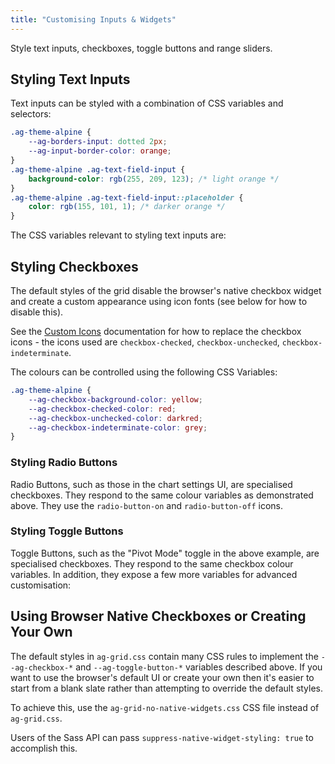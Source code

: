 ```yaml
---
title: "Customising Inputs & Widgets"
---
```


Style text inputs, checkboxes, toggle buttons and range sliders. 

## Styling Text Inputs

Text inputs can be styled with a combination of CSS variables and selectors:

```css
.ag-theme-alpine {
    --ag-borders-input: dotted 2px;
    --ag-input-border-color: orange;
}
.ag-theme-alpine .ag-text-field-input {
    background-color: rgb(255, 209, 123); /* light orange */
}
.ag-theme-alpine .ag-text-field-input::placeholder {
    color: rgb(155, 101, 1); /* darker orange */
}
```

<grid-example title='Text Input Styling' name='text-inputs' type='generated' options='{ "exampleHeight": 450, "enterprise": true, "modules": ["clientside", "rowgrouping", "menu", "setfilter", "columnpanel", "filterpanel"]  }'></grid-example>

The CSS variables relevant to styling text inputs are:

<api-documentation source='global-style-customisation-variables/resources/variables.json' section='variables' names='["--ag-borders-input", "--ag-input-border-color", "--ag-input-disabled-border-color", "--ag-input-disabled-background-color", "--ag-input-focus-box-shadow", "--ag-input-focus-border-color", "--ag-invalid-color", "--ag-input-border-color-invalid", "--ag-borders-input-invalid"]' config='{"maxLeftColumnWidth": 35, "hideHeader": true}'></api-documentation>

## Styling Checkboxes

The default styles of the grid disable the browser's native checkbox widget and create a custom appearance using icon fonts (see below for how to disable this).

See the [Custom Icons](/custom-icons/) documentation for how to replace the checkbox icons - the icons used are `checkbox-checked`, `checkbox-unchecked`, `checkbox-indeterminate`.

The colours can be controlled using the following CSS Variables:

```css
.ag-theme-alpine {
    --ag-checkbox-background-color: yellow;
    --ag-checkbox-checked-color: red;
    --ag-checkbox-unchecked-color: darkred;
    --ag-checkbox-indeterminate-color: grey;
}
```

<grid-example title='Checkbox Styling' name='checkboxes' type='generated' options='{ "exampleHeight": 450, "enterprise": true, "modules": ["clientside", "rowgrouping", "menu", "setfilter", "columnpanel", "filterpanel"]  }'></grid-example>

### Styling Radio Buttons

Radio Buttons, such as those in the chart settings UI, are specialised checkboxes. They respond to the same colour variables as demonstrated above. They use the `radio-button-on` and `radio-button-off` icons.

### Styling Toggle Buttons

Toggle Buttons, such as the "Pivot Mode" toggle in the above example, are specialised checkboxes. They respond to the same checkbox colour variables. In addition, they expose a few more variables for advanced customisation:

<api-documentation source='global-style-customisation-variables/resources/variables.json' section='variables' names='["--ag-toggle-button-off-border-color", "--ag-toggle-button-off-background-color", "--ag-toggle-button-on-border-color", "--ag-toggle-button-on-background-color", "--ag-toggle-button-switch-background-color", "--ag-toggle-button-switch-border-color", "--ag-toggle-button-border-width", "--ag-toggle-button-height", "--ag-toggle-button-width"]' config='{"maxLeftColumnWidth": 35, "hideHeader": true}'></api-documentation>

## Using Browser Native Checkboxes or Creating Your Own

The default styles in `ag-grid.css` contain many CSS rules to implement the `--ag-checkbox-*` and `--ag-toggle-button-*` variables described above. If you want to use the browser's default UI or create your own then it's easier to start from a blank slate rather than attempting to override the default styles.

To achieve this, use the `ag-grid-no-native-widgets.css` CSS file instead of `ag-grid.css`.

Users of the Sass API can pass `suppress-native-widget-styling: true` to accomplish this.
